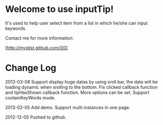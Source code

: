 # Welcome to use inputTip!  

It's used to help user select item from a list in which he/she can input keywords.  

Contact me for more information:  

[http://mystist.github.com/][0]  

[0]: http://mystist.github.com/


# Change Log

2013-03-08
Support display huge datas by using sroll bar, the data will be loading dynamic when srolling to the bottom.
Fix clicked callback function and tipHasShown callback function.
More options can be set.
Support containKeyWords mode.

2013-02-05
Add demo.
Support multi instances in one page.

2012-12-05
Pushed to github.









